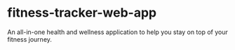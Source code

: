# fitness-tracker-web-app
An all-in-one health and wellness application to help you stay on top of your fitness journey.

